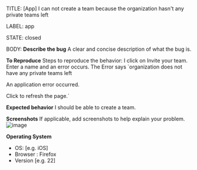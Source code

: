 TITLE:
[App] I can not create a team because the organization hasn't any private teams left

LABEL:
app

STATE:
closed

BODY:
**Describe the bug**
A clear and concise description of what the bug is.

**To Reproduce**
Steps to reproduce the behavior:
I click on Invite your team. Enter a name and an error occurs. 
The Error says 
`organization does not have any private teams left

An application error occurred.

Click to refresh the page.`

**Expected behavior**
I should be able to create a team.

**Screenshots**
If applicable, add screenshots to help explain your problem.
![image](https://user-images.githubusercontent.com/57184353/134349743-7480cbf7-2196-431c-b29e-230cf4f3a207.png)

**Operating System**
 - OS: [e.g. iOS]
 - Browser : Firefox
 - Version [e.g. 22]




